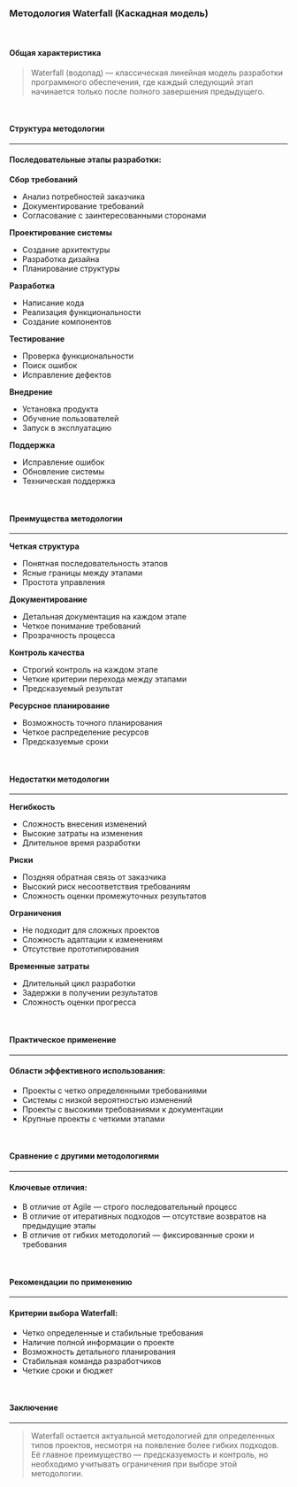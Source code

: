### Методология Waterfall (Каскадная модель)

<br />

#### Общая характеристика

> Waterfall (водопад) — классическая линейная модель разработки программного обеспечения, где каждый следующий этап начинается только после полного завершения предыдущего.

<br />

#### Структура методологии
------

#### Последовательные этапы разработки:

**Сбор требований**

* Анализ потребностей заказчика
* Документирование требований
* Согласование с заинтересованными сторонами

**Проектирование системы**

* Создание архитектуры
* Разработка дизайна
* Планирование структуры

**Разработка**

* Написание кода
* Реализация функциональности
* Создание компонентов

**Тестирование**

* Проверка функциональности
* Поиск ошибок
* Исправление дефектов

**Внедрение**

* Установка продукта
* Обучение пользователей
* Запуск в эксплуатацию

**Поддержка**

* Исправление ошибок
* Обновление системы
* Техническая поддержка

<br />

#### Преимущества методологии
------

**Четкая структура**

* Понятная последовательность этапов
* Ясные границы между этапами
* Простота управления

**Документирование**

* Детальная документация на каждом этапе
* Четкое понимание требований
* Прозрачность процесса

**Контроль качества**

* Строгий контроль на каждом этапе
* Четкие критерии перехода между этапами
* Предсказуемый результат

**Ресурсное планирование**

* Возможность точного планирования
* Четкое распределение ресурсов
* Предсказуемые сроки

<br />

#### Недостатки методологии
------

**Негибкость**

* Сложность внесения изменений
* Высокие затраты на изменения
* Длительное время разработки

**Риски**

* Поздняя обратная связь от заказчика
* Высокий риск несоответствия требованиям
* Сложность оценки промежуточных результатов

**Ограничения**

* Не подходит для сложных проектов
* Сложность адаптации к изменениям
* Отсутствие прототипирования

**Временные затраты**

* Длительный цикл разработки
* Задержки в получении результатов
* Сложность оценки прогресса

<br />

#### Практическое применение
------

#### Области эффективного использования:

* Проекты с четко определенными требованиями
* Системы с низкой вероятностью изменений
* Проекты с высокими требованиями к документации
* Крупные проекты с четкими этапами

<br />

#### Сравнение с другими методологиями
------

#### Ключевые отличия:

* В отличие от Agile — строго последовательный процесс
* В отличие от итеративных подходов — отсутствие возвратов на предыдущие этапы
* В отличие от гибких методологий — фиксированные сроки и требования

<br />

#### Рекомендации по применению
------

#### Критерии выбора Waterfall:

* Четко определенные и стабильные требования
* Наличие полной информации о проекте
* Возможность детального планирования
* Стабильная команда разработчиков
* Четкие сроки и бюджет

<br />

#### Заключение
------

> Waterfall остается актуальной методологией для определенных типов проектов, несмотря на появление более гибких подходов. Её главное преимущество — предсказуемость и контроль, но необходимо учитывать ограничения при выборе этой методологии.